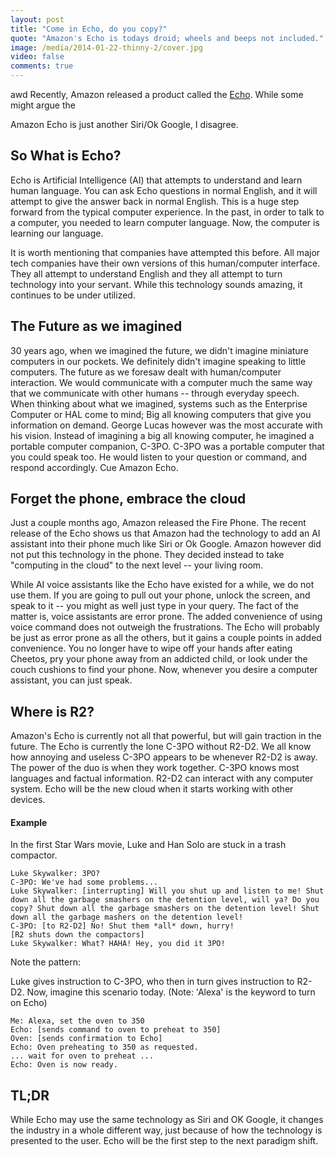 ```yaml
---
layout: post
title: "Come in Echo, do you copy?"
quote: "Amazon's Echo is todays droid; wheels and beeps not included."
image: /media/2014-01-22-thinny-2/cover.jpg
video: false
comments: true
---
```


awd
Recently, Amazon released a product called the [Echo](http://amazon.com/echo). While some might argue the

Amazon Echo is just another Siri/Ok Google, I disagree.
## So What is Echo?
Echo is Artificial Intelligence (AI) that attempts to understand and learn human language. You can ask Echo questions in normal English, and it will attempt to give the answer back in normal English. This is a huge step forward from the typical computer experience. In the past, in order to talk to a computer, you needed to learn computer language. Now, the computer is learning our language. 

It is worth mentioning that companies have attempted this before. All major tech companies have their own versions of this human/computer interface. They all attempt to understand English and they all attempt to turn technology into your servant. While this technology sounds amazing, it continues to be under utilized.

## The Future as we imagined
30 years ago, when we imagined the future, we didn't imagine miniature computers in our pockets. We definitely didn't imagine speaking to little computers. The future as we foresaw dealt with human/computer interaction. We would communicate with a computer much the same way that we communicate with other humans -- through everyday speech.
When thinking about what we imagined, systems such as the Enterprise Computer or HAL come to mind; Big all knowing computers that give you information on demand. George Lucas however was the most accurate with his vision. Instead of imagining a big all knowing computer, he imagined a portable computer companion, C-3PO.
C-3PO was a portable computer that you could speak too. He would listen to your question or command, and respond accordingly. Cue Amazon Echo.

## Forget the phone, embrace the cloud
Just a couple months ago, Amazon released the Fire Phone. The recent release of the Echo shows us that Amazon had the technology to add an AI assistant into their phone much like Siri or Ok Google. Amazon however did not put this technology in the phone. They decided instead to take "computing in the cloud" to the next level -- your living room. 

While AI voice assistants like the Echo have existed for a while, we do not use them. If you are going to pull out your phone, unlock the screen, and speak to it -- you might as well just type in your query. The fact of the matter is, voice assistants are error prone. The added convenience of using voice command does not outweigh the frustrations. The Echo will probably be just as error prone as all the others, but it gains a couple points in added convenience. You no longer have to wipe off your hands after eating Cheetos, pry your phone away from an addicted child, or look under the couch cushions to find your phone. Now, whenever you desire a computer assistant, you can just speak. 

## Where is R2?
Amazon's Echo is currently not all that powerful, but will gain traction in the future. The Echo is currently the lone C-3PO without R2-D2. We all know how annoying and useless C-3PO appears to be whenever R2-D2 is away. The power of the duo is when they work together. C-3PO knows most languages and factual information. R2-D2 can interact with any computer system. Echo will be the new cloud when it starts working with other devices. 

#### Example

In the first Star Wars movie, Luke and Han Solo are stuck in a trash compactor.

~~~
Luke Skywalker: 3PO?
C-3PO: We've had some problems...
Luke Skywalker: [interrupting] Will you shut up and listen to me! Shut down all the garbage smashers on the detention level, will ya? Do you copy? Shut down all the garbage smashers on the detention level! Shut down all the garbage mashers on the detention level!
C-3PO: [to R2-D2] No! Shut them *all* down, hurry!
[R2 shuts down the compactors]
Luke Skywalker: What? HAHA! Hey, you did it 3PO! 

~~~

Note the pattern:

Luke gives instruction to C-3PO, who then in turn gives instruction to R2-D2.
Now, imagine this scenario today. (Note: 'Alexa' is the keyword to turn on Echo)

~~~
Me: Alexa, set the oven to 350
Echo: [sends command to oven to preheat to 350]
Oven: [sends confirmation to Echo]
Echo: Oven preheating to 350 as requested.
... wait for oven to preheat ...
Echo: Oven is now ready.
~~~

## TL;DR
While Echo may use the same technology as Siri and OK Google, it changes the industry in a whole different way, just because of how the technology is presented to the user. Echo will be the first step to the next paradigm shift.